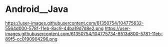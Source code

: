 # Android__Java


https://user-images.githubusercontent.com/61350754/104775632-5564d000-5781-11eb-8ac9-44ba19d7d8e2.png
https://user-images.githubusercontent.com/61350754/104775734-8513d800-5781-11eb-89f5-cc0190904296.png

